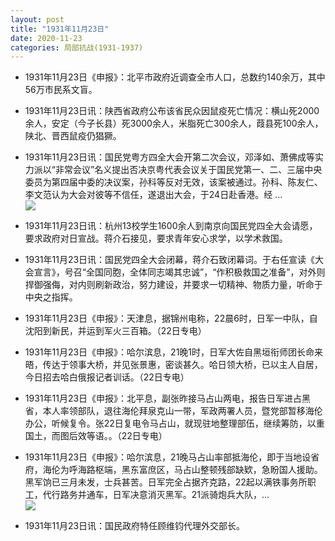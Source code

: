 ```yaml
---
layout: post
title: "1931年11月23日"
date: 2020-11-23
categories: 局部抗战(1931-1937)
---
```


<meta name="referrer" content="no-referrer" />

- 1931年11月23日《申报》：北平市政府近调查全市人口，总数约140余万，其中56万市民系文盲。 

- 1931年11月23日讯：陕西省政府公布该省民众因鼠疫死亡情况：横山死2000余人，安定（今子长县）死3000余人，米脂死亡300余人，葭县死100余人，陕北、晋西鼠疫仍猖獗。 

- 1931年11月23日讯：国民党粤方四全大会开第二次会议，邓泽如、萧佛成等实力派以“非常会议”名义提出否决京粤代表会议关于国民党第一、二、三届中央委员为第四届中委的决议案，孙科等反对无效，该案被通过。孙科、陈友仁、李文范认为大会对彼等不信任，遂退出大会，于24日赴香港。经 ... <br/><img src="https://wx1.sinaimg.cn/large/aca367d8ly1gkzb5qckpxj20c809zaa4.jpg" />

- 1931年11月23日讯：杭州13校学生1600余人到南京向国民党四全大会请愿，要求政府对日宣战。蒋介石接见，要求青年安心求学，以学术救国。 

- 1931年11月23日讯：国民党四全大会闭幕，蒋介石致闭幕词。于右任宣读《大会宣言》，号召“全国同胞，全体同志竭其忠诚”，“作积极救国之准备”，对外则捍御强侮，对内则刷新政治，努力建设，并要求一切精神、物质力量，听命于中央之指挥。 

- 1931年11月23日《申报》：天津息，据锦州电称，22晨6时，日军一中队，自沈阳到新民，并运到军火三百箱。（22日专电） 

- 1931年11月23日《申报》：哈尔滨息，21晚1时，日军大佐自黑垣衔师团长命来晤，传达于领事大桥，并见张景惠，密谈甚久。哈日领大桥，已以主人自居，今日招去哈白俄报记者训话。（22日专电） 

- 1931年11月23日《申报》：北平息，副张昨接马占山两电，报告日军进占黑省，本人率领部队，退往海伦拜泉克山一带，军政两署人员，暨党部暂移海伦办公，听候复令。张22日复电令马占山，就现驻地整理部伍，继续筹防，以重国土，而图后效等语。。（22日专电） 

- 1931年11月23日《申报》：哈尔滨息，21晚马占山率部抵海伦，即于当地设省府，海伦为呼海路枢端，黑东富庶区，马占山整顿残部缺欵，急盼国人援助。黑军饷已三月未发，士兵甚苦。日军完全占据齐克路，22起以满铁事务所职工，代行路务并通车，日军决意消灭黑军。21派骑炮兵大队，... <br/><img src="https://wx2.sinaimg.cn/large/aca367d8ly1gkyttbx0soj20c80900ss.jpg" />

- 1931年11月23日讯：国民政府特任顾维钧代理外交部长。 

